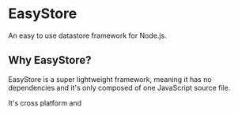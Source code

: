 # EasyStore
An easy to use datastore framework for Node.js.

## Why EasyStore?
EasyStore is a super lightweight framework, meaning it has no dependencies and it's only composed of one JavaScript source file.

It's cross platform and 